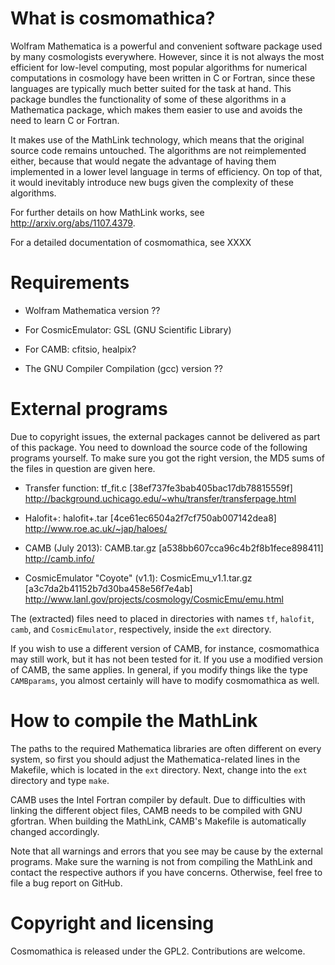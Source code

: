 What is cosmomathica?
=====================

Wolfram Mathematica is a powerful and convenient software package used by
many cosmologists everywhere. However, since it is not always the most
efficient for low-level computing, most popular algorithms for numerical
computations in cosmology have been written in C or Fortran, since these
languages are typically much better suited for the task at hand. This
package bundles the functionality of some of these algorithms in
a Mathematica package, which makes them easier to use and avoids the need to
learn C or Fortran.

It makes use of the MathLink technology, which means that the original
source code remains untouched. The algorithms are not reimplemented either,
because that would negate the advantage of having them implemented in
a lower level language in terms of efficiency. On top of that, it would
inevitably introduce new bugs given the complexity of these algorithms.

For further details on how MathLink works, see
http://arxiv.org/abs/1107.4379.

For a detailed documentation of cosmomathica, see XXXX


Requirements
============

  * Wolfram Mathematica version ??

  * For CosmicEmulator: GSL (GNU Scientific Library)

  * For CAMB: cfitsio, healpix?

  * The GNU Compiler Compilation (gcc) version ??


External programs
=================

Due to copyright issues, the external packages cannot be delivered as part
of this package. You need to download the source code of the following
programs yourself. To make sure you got the right version, the MD5 sums of
the files in question are given here.

  * Transfer function: 
    tf_fit.c                [38ef737fe3bab405bac17db78815559f]
    http://background.uchicago.edu/~whu/transfer/transferpage.html

  * Halofit+:
    halofit+.tar            [4ce61ec6504a2f7cf750ab007142dea8]
    http://www.roe.ac.uk/~jap/haloes/

  * CAMB (July 2013):
    CAMB.tar.gz             [a538bb607cca96c4b2f8b1fece898411]  
    http://camb.info/

  * CosmicEmulator "Coyote" (v1.1):
    CosmicEmu_v1.1.tar.gz   [a3c7da2b41152b7d30ba458e56f7e4ab]  
    http://www.lanl.gov/projects/cosmology/CosmicEmu/emu.html

The (extracted) files need to placed in directories with names `tf`,
`halofit`, `camb`, and `CosmicEmulator`, respectively, inside the `ext`
directory.

If you wish to use a different version of CAMB, for instance, cosmomathica
may still work, but it has not been tested for it. If you use a modified
version of CAMB, the same applies. In general, if you modify things like the
type `CAMBparams`, you almost certainly will have to modify cosmomathica as
well.


How to compile the MathLink
===========================

The paths to the required Mathematica libraries are often different on every
system, so first you should adjust the Mathematica-related lines in the
Makefile, which is located in the `ext` directory. Next, change into the
`ext` directory and type `make`. 

CAMB uses the Intel Fortran compiler by default. Due to difficulties with
linking the different object files, CAMB needs to be compiled with GNU
gfortran. When building the MathLink, CAMB's Makefile is automatically
changed accordingly.

Note that all warnings and errors that you see may be cause by the external
programs. Make sure the warning is not from compiling the MathLink and
contact the respective authors if you have concerns. Otherwise, feel free to
file a bug report on GitHub.


Copyright and licensing
=======================

Cosmomathica is released under the GPL2. Contributions are welcome. 
